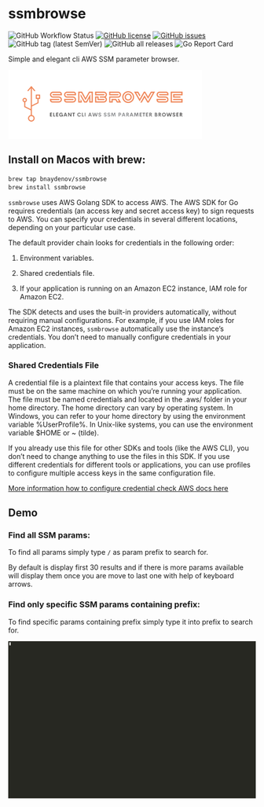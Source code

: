 # ssmbrowse

![GitHub Workflow Status](https://img.shields.io/github/workflow/status/bnaydenov/ssmbrowse/goreleaser)
[![GitHub license](https://img.shields.io/github/license/bnaydenov/ssmbrowse)](https://github.com/bnaydenov/ssmbrowse/blob/master/LICENSE)
[![GitHub issues](https://img.shields.io/github/issues/bnaydenov/ssmbrowse)](https://github.com/bnaydenov/ssmbrowse/issues)
![GitHub tag (latest SemVer)](https://img.shields.io/github/v/tag/bnaydenov/ssmbrowse)
![GitHub all releases](https://img.shields.io/github/downloads/bnaydenov/ssmbrowse/total)
![Go Report Card](https://goreportcard.com/badge/github.com/bnaydenov/ssmbrowse)


Simple and elegant cli AWS SSM parameter browser.

<img align="left" src="assets/ssmbrowse-logo-transparent.png" style="float:  unset;">
<br clear="left"/>


## Install on Macos with brew: 
```bash
brew tap bnaydenov/ssmbrowse
brew install ssmbrowse
```

`ssmbrowse` uses AWS Golang SDK to access AWS. The AWS SDK for Go requires credentials (an access key and secret access key) to sign requests to AWS. You can specify your credentials in several different locations, depending on your particular use case. 

The default provider chain looks for credentials in the following order:
1. Environment variables.

2. Shared credentials file.
3. If your application is running on an Amazon EC2 instance, IAM role for Amazon EC2.

The SDK detects and uses the built-in providers automatically, without requiring manual configurations. For example, if you use IAM roles for Amazon EC2 instances, `ssmbrowse` automatically use the instance’s credentials. You don’t need to manually configure credentials in your application.

### Shared Credentials File
A credential file is a plaintext file that contains your access keys. The file must be on the same machine on which you’re running your application. The file must be named credentials and located in the .aws/ folder in your home directory. The home directory can vary by operating system. In Windows, you can refer to your home directory by using the environment variable %UserProfile%. In Unix-like systems, you can use the environment variable $HOME or ~ (tilde).

If you already use this file for other SDKs and tools (like the AWS CLI), you don’t need to change anything to use the files in this SDK. If you use different credentials for different tools or applications, you can use profiles to configure multiple access keys in the same configuration file.

 [More information how to configure credential check AWS docs here](https://docs.aws.amazon.com/sdk-for-go/v1/developer-guide/configuring-sdk.html)

 ## Demo 

 ### Find all SSM params:
 To find all params simply type `/` as param prefix to search for. 
 
 
 By default is display first 30 results and if there is more params available will display them once you are move to last one with help of keyboard arrows.

### Find only specific SSM params containing prefix:
To find specific params containing prefix simply type it into prefix to search for. 



<img align="left" src="assets/demo-monokai1.gif" style="float:  unset;">
<br clear="left"/>